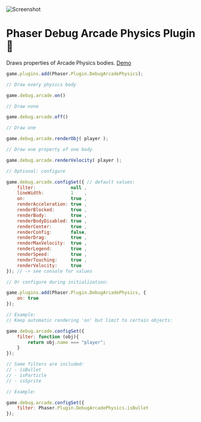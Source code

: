 ![Screenshot](https://samme.github.io/phaser-plugin-debug-arcade-physics/screenshot.png)

# Phaser Debug Arcade Physics Plugin 🚀

Draws properties of Arcade Physics bodies.
[Demo](https://samme.github.io/phaser-plugin-debug-arcade-physics/)

```javascript
game.plugins.add(Phaser.Plugin.DebugArcadePhysics);

// Draw every physics body

game.debug.arcade.on()

// Draw none

game.debug.arcade.off()

// Draw one

game.debug.arcade.renderObj( player );

// Draw one property of one body

game.debug.arcade.renderVelocity( player );

// Optional: configure

game.debug.arcade.configSet({ // default values:
    filter:             null ,
    lineWidth:          1    ,
    on:                 true ,
    renderAcceleration: true ,
    renderBlocked:      true ,
    renderBody:         true ,
    renderBodyDisabled: true ,
    renderCenter:       true ,
    renderConfig:       false,
    renderDrag:         true ,
    renderMaxVelocity:  true ,
    renderLegend:       true ,
    renderSpeed:        true ,
    renderTouching:     true ,
    renderVelocity:     true
}); // -> see console for values

// Or configure during initialization:

game.plugins.add(Phaser.Plugin.DebugArcadePhysics, {
    on: true
});

// Example:
// Keep automatic rendering 'on' but limit to certain objects:

game.debug.arcade.configSet({
    filter: function (obj){
        return obj.name === "player";
    }
});

// Some filters are included:
// - isBullet
// - isParticle
// - isSprite

// Example:

game.debug.arcade.configSet({
    filter: Phaser.Plugin.DebugArcadePhysics.isBullet
});
```
